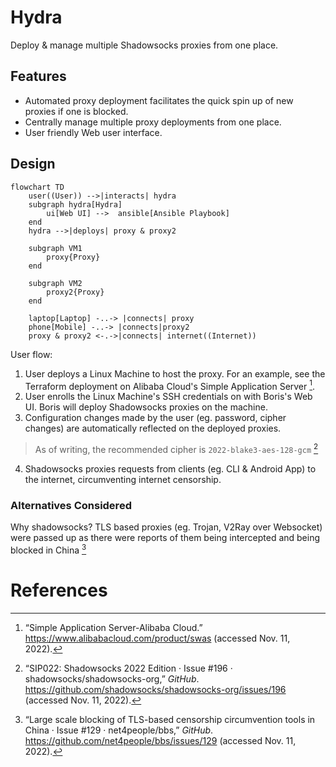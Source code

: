 # Hydra
Deploy & manage multiple Shadowsocks proxies from one place.

## Features
- Automated proxy deployment facilitates the quick spin up  of new proxies if one is blocked.
- Centrally manage multiple proxy deployments from one place.
- User friendly Web user interface.

## Design
```mermaid
flowchart TD
    user((User)) -->|interacts| hydra
    subgraph hydra[Hydra]
        ui[Web UI] -->  ansible[Ansible Playbook]
    end
    hydra -->|deploys| proxy & proxy2

    subgraph VM1
        proxy{Proxy}
    end

    subgraph VM2
        proxy2{Proxy}
    end

    laptop[Laptop] -..-> |connects| proxy
    phone[Mobile] -..-> |connects|proxy2
    proxy & proxy2 <-.->|connects| internet((Internet))
```

User flow:
1. User deploys a Linux Machine to host the proxy. For an example, see the Terraform deployment on Alibaba Cloud's Simple Application Server [^3].
2. User enrolls the Linux Machine's SSH credentials on with Boris's Web UI. Boris will deploy Shadowsocks proxies on the machine.
3. Configuration changes made by the user (eg. password, cipher changes) are automatically reflected on the deployed proxies.

> As of writing,  the recommended cipher is  `2022-blake3-aes-128-gcm` [^1]

4. Shadowsocks proxies requests from clients (eg. CLI & Android  App) to the internet, circumventing internet censorship.

### Alternatives Considered
Why shadowsocks? TLS based proxies (eg. Trojan, V2Ray over Websocket) were passed up as there were reports of them being intercepted and being blocked in China [^2]

# References
[^1]:  “SIP022: Shadowsocks 2022 Edition · Issue #196 · shadowsocks/shadowsocks-org,” _GitHub_. https://github.com/shadowsocks/shadowsocks-org/issues/196 (accessed Nov. 11, 2022).
[^2]:  “Large scale blocking of TLS-based censorship circumvention tools in China · Issue #129 · net4people/bbs,” _GitHub_. https://github.com/net4people/bbs/issues/129 (accessed Nov. 11, 2022).
[^3]:  “Simple Application Server-Alibaba Cloud.” https://www.alibabacloud.com/product/swas (accessed Nov. 11, 2022).
